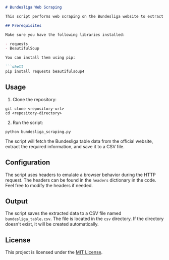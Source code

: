 ```markdown
# Bundesliga Web Scraping

This script performs web scraping on the Bundesliga website to extract the league table data.

## Prerequisites

Make sure you have the following libraries installed:

- requests
- BeautifulSoup

You can install them using pip:

```shell
pip install requests beautifulsoup4
```

## Usage

1. Clone the repository:

```shell
git clone <repository-url>
cd <repository-directory>
```

2. Run the script:

```shell
python bundesliga_scraping.py
```

The script will fetch the Bundesliga table data from the official website, extract the required information, and save it to a CSV file.

## Configuration

The script uses headers to emulate a browser behavior during the HTTP request. The headers can be found in the `headers` dictionary in the code. Feel free to modify the headers if needed.

## Output

The script saves the extracted data to a CSV file named `bundesliga_table.csv`. The file is located in the `csv` directory. If the directory doesn't exist, it will be created automatically.

## License

This project is licensed under the [MIT License](LICENSE).
```